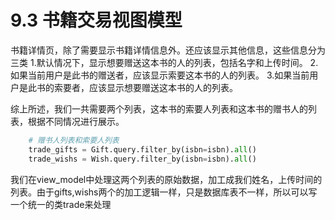 # 9.3 书籍交易视图模型

书籍详情页，除了需要显示书籍详情信息外。还应该显示其他信息，这些信息分为三类
1.默认情况下，显示想要赠送这本书的人的列表，包括名字和上传时间。
2.如果当前用户是此书的赠送者，应该显示索要这本书的人的列表。
3.如果当前用户是此书的索要者，应该显示想要赠送这本书的人的列表。

综上所述，我们一共需要两个列表，这本书的索要人列表和这本书的赠书人的列表，根据不同情况进行展示。

```python
    # 赠书人列表和索要人列表
    trade_gifts = Gift.query.filter_by(isbn=isbn).all()
    trade_wishs = Wish.query.filter_by(isbn=isbn).all()
```

我们在view_model中处理这两个列表的原始数据，加工成我们姓名，上传时间的列表。由于gifts,wishs两个的加工逻辑一样，只是数据库表不一样，所以可以写一个统一的类trade来处理